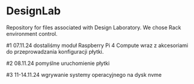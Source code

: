 # DesignLab
Repository for files associated with Design Laboratory. 
We chose Rack environment control.

#1
07.11.24 dostaliśmy moduł Raspberry Pi 4 Compute wraz z akcesoriami do przeprowadzania konfiguracji płytki.

#2
08.11.24 pomyślne uruchomienie płytki

#3
11-14.11.24 wgrywanie systemy operacyjnego na dysk nvme 